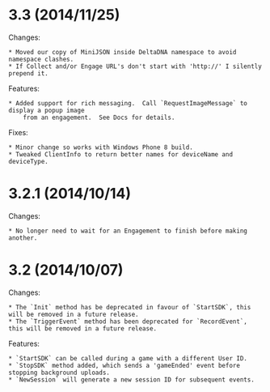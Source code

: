 3.3 (2014/11/25)
================

Changes:

    * Moved our copy of MiniJSON inside DeltaDNA namespace to avoid namespace clashes.
    * If Collect and/or Engage URL's don't start with 'http://' I silently prepend it.

Features:

    * Added support for rich messaging.  Call `RequestImageMessage` to display a popup image
        from an engagement.  See Docs for details.

Fixes:

    * Minor change so works with Windows Phone 8 build.
    * Tweaked ClientInfo to return better names for deviceName and deviceType.


3.2.1 (2014/10/14)
==================

Changes:

	* No longer need to wait for an Engagement to finish before making another.

3.2 (2014/10/07)
================

Changes:

	* The `Init` method has be deprecated in favour of `StartSDK`, this will be removed in a future release.
	* The `TriggerEvent` method has been deprecated for `RecordEvent`, this will be removed in a future release.

Features:

	* `StartSDK` can be called during a game with a different User ID.
	* `StopSDK` method added, which sends a 'gameEnded' event before stopping background uploads.
	* `NewSession` will generate a new session ID for subsequent events.
